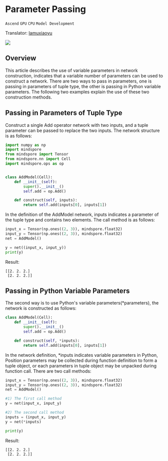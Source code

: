 # Parameter Passing

`Ascend` `GPU` `CPU` `Model Development`

Translator: [lamuxiaoyu](https://gitee.com/xiaoxinniuniu)

<a href="https://gitee.com/mindspore/docs/blob/master/docs/mindspore/programming_guide/source_en/indefinite_parameter.md" target="_blank"><img src="https://gitee.com/mindspore/docs/raw/master/resource/_static/logo_source_en.png"></a>

## Overview

This article describes the use of variable parameters in network construction, indicates that a variable number of parameters can be used to construct a network. There are two ways to pass in parameters, one is passing in parameters of tuple type, the other is passing in Python variable parameters. The following two examples explain the use of these two construction methods.

## Passing in Parameters of Tuple Type

Construct a single Add operator network with two inputs, and a tuple parameter can be passed to replace the two inputs. The network structure is as follows:

```python
import numpy as np
import mindspore
from mindspore import Tensor
from mindspore.nn import Cell
import mindspore.ops as op


class AddModel(Cell):
    def __init__(self):
        super().__init__()
        self.add = op.Add()

    def construct(self, inputs):
        return self.add(inputs[0], inputs[1])
```

In the definition of the AddModel network, inputs indicates a parameter of the tuple type and contains two elements. The call method is as follows:

```python
input_x = Tensor(np.ones((2, 3)), mindspore.float32)
input_y = Tensor(np.ones((2, 3)), mindspore.float32)
net = AddModel()

y = net((input_x, input_y))
print(y)
```

Result:

```text
[[2. 2. 2.]
 [2. 2. 2.]]
```

## Passing in Python Variable Parameters

The second way is to use Python's variable parameters(*parameters), the network is constructed as follows:

```python
class AddModel(Cell):
    def __init__(self):
        super().__init__()
        self.add = op.Add()

    def construct(self, *inputs):
        return self.add(inputs[0], inputs[1])
```

In the network definition, *inputs indicates variable parameters in Python, Position parameters may be collected during function definition to form a tuple object, or each parameters in tuple object may be unpacked during function call. There are two call methods:

```python
input_x = Tensor(np.ones((2, 3)), mindspore.float32)
input_y = Tensor(np.ones((2, 3)), mindspore.float32)
net = AddModel()

#1) The first call method
y = net(input_x, input_y)

#2) The second call method
inputs = (input_x, input_y)
y = net(*inputs)

print(y)
```

Result:

```text
[[2. 2. 2.]
 [2. 2. 2.]]
```